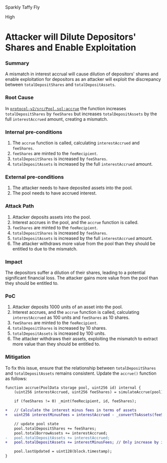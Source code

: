 Sparkly Taffy Fly

High

# Attacker will Dilute Depositors' Shares and Enable Exploitation

### Summary

A mismatch in interest accrual will cause dilution of depositors' shares and enable exploitation for depositors as an attacker will exploit the discrepancy between `totalDepositShares` and `totalDepositAssets`.

### Root Cause

In [`protocol-v2/src/Pool.sol:accrue`](https://github.com/sherlock-audit/2024-08-sentiment-v2/blob/main/protocol-v2/src/Pool.sol#L401-L414) the function increases `totalDepositShares` by `feeShares` but increases `totalDepositAssets` by the full `interestAccrued` amount, creating a mismatch.


### Internal pre-conditions

1. The `accrue` function is called, calculating `interestAccrued` and `feeShares`.
2. `feeShares` are minted to the `feeRecipient`.
3. `totalDepositShares` is increased by `feeShares`.
4. `totalDepositAssets` is increased by the full `interestAccrued` amount.


### External pre-conditions

1. The attacker needs to have deposited assets into the pool.
2. The pool needs to have accrued interest.


### Attack Path

1. Attacker deposits assets into the pool.
2. Interest accrues in the pool, and the `accrue` function is called.
3. `feeShares` are minted to the `feeRecipient`.
4. `totalDepositShares` is increased by `feeShares`.
5. `totalDepositAssets` is increased by the full `interestAccrued` amount.
6. The attacker withdraws more value from the pool than they should be entitled to due to the mismatch.


### Impact

The depositors suffer a dilution of their shares, leading to a potential significant financial loss. The attacker gains more value from the pool than they should be entitled to.


### PoC

1. Attacker deposits 1000 units of an asset into the pool.
2. Interest accrues, and the `accrue` function is called, calculating `interestAccrued` as 100 units and `feeShares` as 10 shares.
3. `feeShares` are minted to the `feeRecipient`.
4. `totalDepositShares` is increased by 10 shares.
5. `totalDepositAssets` is increased by 100 units.
6. The attacker withdraws their assets, exploiting the mismatch to extract more value than they should be entitled to.


### Mitigation

To fix this issue, ensure that the relationship between `totalDepositShares` and `totalDepositAssets` remains consistent. Update the `accrue()` function as follows:

```diff
function accrue(PoolData storage pool, uint256 id) internal {
    (uint256 interestAccrued, uint256 feeShares) = simulateAccrue(pool);

    if (feeShares != 0) _mint(feeRecipient, id, feeShares);

+   // Calculate the interest minus fees in terms of assets
+   uint256 interestMinusFees = interestAccrued - _convertToAssets(feeShares, pool.totalDepositAssets, pool.totalDepositShares, Math.Rounding.Down);

    // update pool state
    pool.totalDepositShares += feeShares;
    pool.totalBorrowAssets += interestAccrued;
-   pool.totalDepositAssets += interestAccrued;
+   pool.totalDepositAssets += interestMinusFees; // Only increase by interest minus fees

    pool.lastUpdated = uint128(block.timestamp);
}
```
